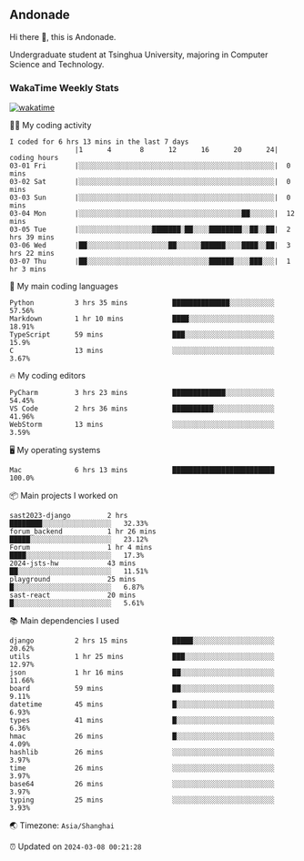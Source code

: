 ## Andonade

Hi there 👋, this is Andonade.

Undergraduate student at Tsinghua University, majoring in Computer Science and Technology.

### WakaTime Weekly Stats

[![wakatime](https://wakatime.com/badge/user/018bd8cc-ca3d-4a3e-a11d-74879d0e0c99.svg)](https://wakatime.com/@018bd8cc-ca3d-4a3e-a11d-74879d0e0c99)

🧑‍💻 My coding activity 

```text
I coded for 6 hrs 13 mins in the last 7 days
          		|1      4       8      12      16      20      24|	coding hours
03-01 Fri		|░░░░░░░░░░░░░░░░░░░░░░░░░░░░░░░░░░░░░░░░░░░░░░░░|	0 mins
03-02 Sat		|░░░░░░░░░░░░░░░░░░░░░░░░░░░░░░░░░░░░░░░░░░░░░░░░|	0 mins
03-03 Sun		|░░░░░░░░░░░░░░░░░░░░░░░░░░░░░░░░░░░░░░░░░░░░░░░░|	0 mins
03-04 Mon		|░░░░░░░░░░░░░░░░░░░░░░░░░░░░░░░░░░░░░░░░██░░░░░░|	12 mins
03-05 Tue		|░░░░░░░░░░░░░░░░░░███████░██░░░░████████░░██░░██|	2 hrs 39 mins
03-06 Wed		|██░░░░░░░░░░░░░░░░░░░░██░░░░░░██████░░░░████░░██|	3 hrs 22 mins
03-07 Thu		|██░░░░░░░░░░░░░░░░░░░░░░░░░░░░░░██████░░░░███░░░|	1 hr 3 mins
```

🌱 My main coding languages 

```text
Python         	3 hrs 35 mins       	██████████████░░░░░░░░░░░	57.56%
Markdown       	1 hr 10 mins        	████░░░░░░░░░░░░░░░░░░░░░	18.91%
TypeScript     	59 mins             	███░░░░░░░░░░░░░░░░░░░░░░	15.9%
C              	13 mins             	░░░░░░░░░░░░░░░░░░░░░░░░░	3.67%
```

🔥 My coding editors 

```text
PyCharm        	3 hrs 23 mins       	█████████████░░░░░░░░░░░░	54.45%
VS Code        	2 hrs 36 mins       	██████████░░░░░░░░░░░░░░░	41.96%
WebStorm       	13 mins             	░░░░░░░░░░░░░░░░░░░░░░░░░	3.59%
```

🖥️ My operating systems 

```text
Mac            	6 hrs 13 mins       	█████████████████████████	100.0%
```

📦 Main projects I worked on 

```text
sast2023-django     	2 hrs               	████████░░░░░░░░░░░░░░░░░	32.33%
forum_backend       	1 hr 26 mins        	█████░░░░░░░░░░░░░░░░░░░░	23.12%
Forum               	1 hr 4 mins         	████░░░░░░░░░░░░░░░░░░░░░	17.3%
2024-jsts-hw        	43 mins             	██░░░░░░░░░░░░░░░░░░░░░░░	11.51%
playground          	25 mins             	█░░░░░░░░░░░░░░░░░░░░░░░░	6.87%
sast-react          	20 mins             	█░░░░░░░░░░░░░░░░░░░░░░░░	5.61%
```

📚 Main dependencies I used 

```text
django         	2 hrs 15 mins       	█████░░░░░░░░░░░░░░░░░░░░	20.62%
utils          	1 hr 25 mins        	███░░░░░░░░░░░░░░░░░░░░░░	12.97%
json           	1 hr 16 mins        	██░░░░░░░░░░░░░░░░░░░░░░░	11.66%
board          	59 mins             	██░░░░░░░░░░░░░░░░░░░░░░░	9.11%
datetime       	45 mins             	█░░░░░░░░░░░░░░░░░░░░░░░░	6.93%
types          	41 mins             	█░░░░░░░░░░░░░░░░░░░░░░░░	6.36%
hmac           	26 mins             	█░░░░░░░░░░░░░░░░░░░░░░░░	4.09%
hashlib        	26 mins             	░░░░░░░░░░░░░░░░░░░░░░░░░	3.97%
time           	26 mins             	░░░░░░░░░░░░░░░░░░░░░░░░░	3.97%
base64         	26 mins             	░░░░░░░░░░░░░░░░░░░░░░░░░	3.97%
typing         	25 mins             	░░░░░░░░░░░░░░░░░░░░░░░░░	3.93%
```

🌏 Timezone: `Asia/Shanghai`

⏰ Updated on `2024-03-08 00:21:28`